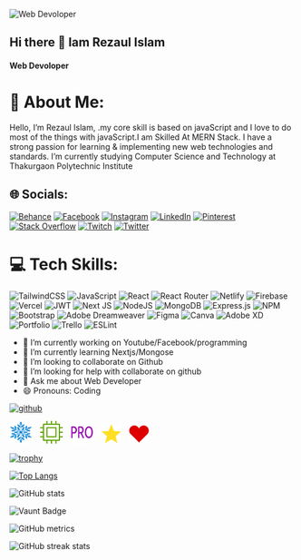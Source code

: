![Web Devoloper](https://res.cloudinary.com/dvp64j4a3/image/upload/v1729594899/IMG_20241022_164101_lvthip.jpg)
## Hi there 👋 Iam Rezaul Islam

#### Web Devoloper

# 💫 About Me:
Hello, I’m Rezaul Islam, .my core skill is based on javaScript
and I love to do most of the things with javaScript.I am Skilled At MERN Stack. I have a strong passion
for learning & implementing new web technologies and standards. I’m currently studying Computer Science and Technology at Thakurgaon Polytechnic Institute


## 🌐 Socials:
[![Behance](https://img.shields.io/badge/Behance-1769ff?logo=behance&logoColor=white)](https://behance.net/https://www.facebook.com/nirob.753/) [![Facebook](https://img.shields.io/badge/Facebook-%231877F2.svg?logo=Facebook&logoColor=white)](https://facebook.com/https://www.facebook.com/nirob.753/) [![Instagram](https://img.shields.io/badge/Instagram-%23E4405F.svg?logo=Instagram&logoColor=white)](https://instagram.com/https://www.instagram.com/nirob.753/?hl=en) [![LinkedIn](https://img.shields.io/badge/LinkedIn-%230077B5.svg?logo=linkedin&logoColor=white)](https://linkedin.com/in/https://www.linkedin.com/in/gias-uddin-4167181b5/) [![Pinterest](https://img.shields.io/badge/Pinterest-%23E60023.svg?logo=Pinterest&logoColor=white)](https://pinterest.com/https://pin.it/da6ombc) [![Stack Overflow](https://img.shields.io/badge/-Stackoverflow-FE7A16?logo=stack-overflow&logoColor=white)](https://stackoverflow.com/users/https://stackoverflow.com/users/19423230/gias-uddin) [![Twitch](https://img.shields.io/badge/Twitch-%239146FF.svg?logo=Twitch&logoColor=white)](https://twitch.tv/https://twitter.com/GiasUdd83043416) [![Twitter](https://img.shields.io/badge/Twitter-%231DA1F2.svg?logo=Twitter&logoColor=white)](https://twitter.com/https://twitter.com/GiasUdd83043416) 

# 💻 Tech Skills:
 ![TailwindCSS](https://img.shields.io/badge/tailwindcss-%2338B2AC.svg?style=flat-square&logo=tailwind-css&logoColor=white) ![JavaScript](https://img.shields.io/badge/javascript-%23323330.svg?style=flat-square&logo=javascript&logoColor=%23F7DF1E) ![React](https://img.shields.io/badge/react-%2320232a.svg?style=flat-square&logo=react&logoColor=%2361DAFB) ![React Router](https://img.shields.io/badge/React_Router-CA4245?style=flat-square&logo=react-router&logoColor=white)  ![Netlify](https://img.shields.io/badge/netlify-%23000000.svg?style=flat-square&logo=netlify&logoColor=#00C7B7) ![Firebase](https://img.shields.io/badge/firebase-%23039BE5.svg?style=flat-square&logo=firebase)  ![Vercel](https://img.shields.io/badge/vercel-%23000000.svg?style=flat-square&logo=vercel&logoColor=white) ![JWT](https://img.shields.io/badge/JWT-black?style=flat-square&logo=JSON%20web%20tokens)  ![Next JS](https://img.shields.io/badge/Next-black?style=flat-square&logo=next.js&logoColor=white) ![NodeJS](https://img.shields.io/badge/node.js-6DA55F?style=flat-square&logo=node.js&logoColor=white) ![MongoDB](https://img.shields.io/badge/MongoDB-%234ea94b.svg?style=flat-square&logo=mongodb&logoColor=white)
![Express.js](https://img.shields.io/badge/express.js-%23404d59.svg?style=flat-square&logo=express&logoColor=%2361DAFB) ![NPM](https://img.shields.io/badge/NPM-%23000000.svg?style=flat-square&logo=npm&logoColor=white) ![Bootstrap](https://img.shields.io/badge/bootstrap-%23563D7C.svg?style=flat-square&logo=bootstrap&logoColor=white)  ![Adobe Dreamweaver](https://img.shields.io/badge/Adobe%20Dreamweaver-FF61F6.svg?style=flat-square&logo=Adobe%20Dreamweaver&logoColor=white) 	![Figma](https://img.shields.io/badge/figma-%23F24E1E.svg?style=flat-square&logo=figma&logoColor=white) ![Canva](https://img.shields.io/badge/Canva-%2300C4CC.svg?style=flat-square&logo=Canva&logoColor=white) ![Adobe XD](https://img.shields.io/badge/Adobe%20XD-470137?style=flat-square&logo=Adobe%20XD&logoColor=#FF61F6)  ![Portfolio](https://img.shields.io/badge/Portfolio-%23000000.svg?style=flat-square&logo=firefox&logoColor=#FF7139)  ![Trello](https://img.shields.io/badge/Trello-%23026AA7.svg?style=flat-square&logo=Trello&logoColor=white) ![ESLint](https://img.shields.io/badge/ESLint-4B3263?style=flat-square&logo=eslint&logoColor=white)


- 🔭 I’m currently working on Youtube/Facebook/programming 
- 🌱 I’m currently learning Nextjs/Mongose 
- 👯 I’m looking to collaborate on Github 
- 🤔 I’m looking for help with collaborate on github 
- 💬 Ask me about  Web Developer 
- 😄 Pronouns: Coding 


[<img src='https://cdn.jsdelivr.net/npm/simple-icons@3.0.1/icons/github.svg' alt='github' height='40'>](https://github.com/rezaulislam54)  

<a href='https://archiveprogram.github.com/'><img src='https://raw.githubusercontent.com/acervenky/animated-github-badges/master/assets/acbadge.gif' width='40' height='40'></a> <a href='https://docs.github.com/en/developers'><img src='https://raw.githubusercontent.com/acervenky/animated-github-badges/master/assets/devbadge.gif' width='40' height='40'></a> <a href='https://github.com/pricing'><img src='https://raw.githubusercontent.com/acervenky/animated-github-badges/master/assets/pro.gif' width='40' height='40'></a> <a href='https://stars.github.com/'><img src='https://raw.githubusercontent.com/acervenky/animated-github-badges/master/assets/starbadge.gif' width='35' height='35'></a> <a href='https://docs.github.com/en/github/supporting-the-open-source-community-with-github-sponsors'><img src='https://raw.githubusercontent.com/acervenky/animated-github-badges/master/assets/sponsorbadge.gif' width='35' height='35'></a> 

[![trophy](https://github-profile-trophy.vercel.app/?username=rezaulislam54)](https://github.com/ryo-ma/github-profile-trophy)

[![Top Langs](https://github-readme-stats.vercel.app/api/top-langs/?username=rezaulislam54)](https://github.com/anuraghazra/github-readme-stats)

![GitHub stats](https://github-readme-stats.vercel.app/api?username=rezaulislam54&show_icons=true)  

![Vaunt Badge](https://api.vaunt.dev/v1/github/entities/rezaulislam54/contributions?format=svg&private=false)  

![GitHub metrics](https://metrics.lecoq.io/rezaulislam54)  

![GitHub streak stats](https://streak-stats.demolab.com/?user=rezaulislam54)  


